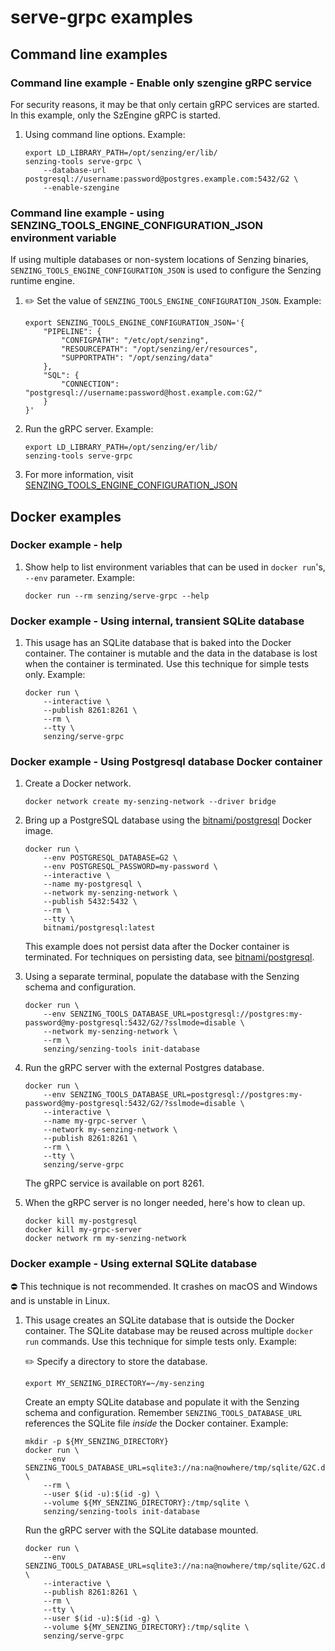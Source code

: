 # serve-grpc examples

## Command line examples

### Command line example - Enable only szengine gRPC service

For security reasons, it may be that only certain gRPC services are started.
In this example, only the SzEngine gRPC is started.

1. Using command line options.
   Example:

    ```console
    export LD_LIBRARY_PATH=/opt/senzing/er/lib/
    senzing-tools serve-grpc \
        --database-url postgresql://username:password@postgres.example.com:5432/G2 \
        --enable-szengine
    ```

### Command line example - using SENZING_TOOLS_ENGINE_CONFIGURATION_JSON environment variable

If using multiple databases or non-system locations of Senzing binaries,
`SENZING_TOOLS_ENGINE_CONFIGURATION_JSON` is used to configure the Senzing runtime engine.

1. :pencil2: Set the value of `SENZING_TOOLS_ENGINE_CONFIGURATION_JSON`.
   Example:

    ```console
    export SENZING_TOOLS_ENGINE_CONFIGURATION_JSON='{
        "PIPELINE": {
            "CONFIGPATH": "/etc/opt/senzing",
            "RESOURCEPATH": "/opt/senzing/er/resources",
            "SUPPORTPATH": "/opt/senzing/data"
        },
        "SQL": {
            "CONNECTION": "postgresql://username:password@host.example.com:G2/"
        }
    }'
    ```

1. Run the gRPC server.
   Example:

    ```console
    export LD_LIBRARY_PATH=/opt/senzing/er/lib/
    senzing-tools serve-grpc
    ```

1. For more information, visit
   [SENZING_TOOLS_ENGINE_CONFIGURATION_JSON](https://github.com/senzing-garage/knowledge-base/blob/main/lists/environment-variables.md#senzing_tools_engine_configuration_json)

## Docker examples

### Docker example - help

1. Show help to list environment variables that can be used in `docker run`'s, `--env` parameter.
   Example:

    ```console
    docker run --rm senzing/serve-grpc --help
    ```

### Docker example - Using internal, transient SQLite database

1. This usage has an SQLite database that is baked into the Docker container.
   The container is mutable and the data in the database is lost when the container is terminated.
   Use this technique for simple tests only.
   Example:

    ```console
    docker run \
        --interactive \
        --publish 8261:8261 \
        --rm \
        --tty \
        senzing/serve-grpc
    ```

### Docker example - Using Postgresql database Docker container

1. Create a Docker network.

    ```console
    docker network create my-senzing-network --driver bridge
    ```

1. Bring up a PostgreSQL database using the [bitnami/postgresql] Docker image.

    ```console
    docker run \
        --env POSTGRESQL_DATABASE=G2 \
        --env POSTGRESQL_PASSWORD=my-password \
        --interactive \
        --name my-postgresql \
        --network my-senzing-network \
        --publish 5432:5432 \
        --rm \
        --tty \
        bitnami/postgresql:latest
    ```

    This example does not persist data after the Docker container is terminated.
    For techniques on persisting data, see [bitnami/postgresql].

1. Using a separate terminal, populate the database with the Senzing schema and configuration.

    ```console
    docker run \
        --env SENZING_TOOLS_DATABASE_URL=postgresql://postgres:my-password@my-postgresql:5432/G2/?sslmode=disable \
        --network my-senzing-network \
        --rm \
        senzing/senzing-tools init-database
    ```

1. Run the gRPC server with the external Postgres database.

    ```console
    docker run \
        --env SENZING_TOOLS_DATABASE_URL=postgresql://postgres:my-password@my-postgresql:5432/G2/?sslmode=disable \
        --interactive \
        --name my-grpc-server \
        --network my-senzing-network \
        --publish 8261:8261 \
        --rm \
        --tty \
        senzing/serve-grpc
    ```

   The gRPC service is available on port 8261.

1. When the gRPC server is no longer needed, here's how to clean up.

    ```console
    docker kill my-postgresql
    docker kill my-grpc-server
    docker network rm my-senzing-network
    ```

### Docker example - Using external SQLite database

:no_entry: This technique is not recommended.
It crashes on macOS and Windows and is unstable in Linux.

1. This usage creates an SQLite database that is outside the Docker container.
   The SQLite database may be reused across multiple `docker run` commands.
   Use this technique for simple tests only.
   Example:

   :pencil2: Specify a directory to store the database.

    ```console
    export MY_SENZING_DIRECTORY=~/my-senzing
    ```

   Create an empty SQLite database and populate it with the Senzing schema and configuration.
   Remember `SENZING_TOOLS_DATABASE_URL` references the SQLite file *inside* the Docker container.
   Example:

    ```console
    mkdir -p ${MY_SENZING_DIRECTORY}
    docker run \
        --env SENZING_TOOLS_DATABASE_URL=sqlite3://na:na@nowhere/tmp/sqlite/G2C.db \
        --rm \
        --user $(id -u):$(id -g) \
        --volume ${MY_SENZING_DIRECTORY}:/tmp/sqlite \
        senzing/senzing-tools init-database
    ```

   Run the gRPC server with the SQLite database mounted.

    ```console
    docker run \
        --env SENZING_TOOLS_DATABASE_URL=sqlite3://na:na@nowhere/tmp/sqlite/G2C.db \
        --interactive \
        --publish 8261:8261 \
        --rm \
        --tty \
        --user $(id -u):$(id -g) \
        --volume ${MY_SENZING_DIRECTORY}:/tmp/sqlite \
        senzing/serve-grpc
    ```

[bitnami/postgresql]: https://hub.docker.com/r/bitnami/postgresql
